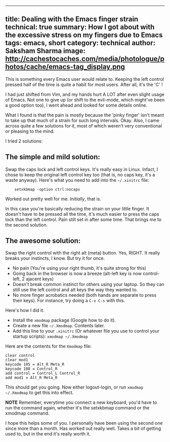-----
title: Dealing with the Emacs finger strain
technical: true
summary: How I got about with the excessive stress on my fingers due to Emacs
tags: emacs, short
category: technical
author: Saksham Sharma
image: http://cachestocaches.com/media/photologue/photos/cache/emacs-tag_display.png
-----

This is something every Emacs user would relate to. Keeping the left control pressed half of the time is quite a habit for most users. After all, it's the 'C' !

I had just shifted from Vim, and my hands hurt A LOT after even slight usage of Emacs. Not one to give up (or shift to the evil-mode, which might've been a  good option too), I went ahead and looked for some details online.

What I found is that the pain is mostly because the 'pinky finger' isn't meant to take up that much of a strain for such long intervals. Okay. Also, I came across quite a few solutions for it, most of which weren't very conventional or pleasing to the mind.

I tried 2 solutions:

## The simple and mild solution:
Swap the caps lock and left control keys. It's really easy in Linux. Infact, I chose to keep the original left control key too (that is, no caps key, it's a waste anyway).
Here's what you need to add into the ```~/.xinitrc``` file:
```
    setxkbmap -option ctrl:nocaps
```
Worked out pretty well for me. *Initially*, that is.

In this case you're basically reducing the strain on your little finger. It doesn't have to be pressed all the time, it's much easier to press the caps lock than the left control. Pain still set in after some time. That brings me to the second solution.

## The awesome solution:
Swap the right control with the right alt (meta) button. Yes, RIGHT. It really breaks your instincts, I know. But try it for once.

* No pain (You're using your right thumb, it's quite strong for this)
* Going back in the browser is now a breeze (alt-left key is now control-left, 2 ajacent keys)
* Doesn't break common instinct for others using your laptop. So they can still use the left control and alt keys the way they wanted to.
* No more finger acrobatics needed (both hands are separate to press their keys). For instance, try doing a ```C-x C-s``` with this.

Here's how I did it.

* Install the ```xmodmap``` package (Google how to do it).
* Create a new file ```~/.Xmodmap```. Contents later.
* Add this line to your ```.xinitrc``` (Or whatever file you use to control your startup scripts): ```xmodmap ~/.Xmodmap```

Here are the contents for the ```Xmodmap``` file:
```
clear control
clear mod1
keycode 105 = Alt_R Meta_R
keycode 108 = Control_R
add control = Control_L Control_R
add mod1 = Alt_R Meta_R
```

This should get you going. Now either logout-login, or run ```xmodmap ~/.Xmodmap``` to get this into effect.

**NOTE** Remember, everytime you connect a new keyboard, you'd have to run the command again, whether it's the setxkbmap command or the xmodmap command.

I hope this helps some of you. I personally have been using the second one since more than a month. Has worked out really well. Takes a bit of getting used to, but in the end it's really worth it.

